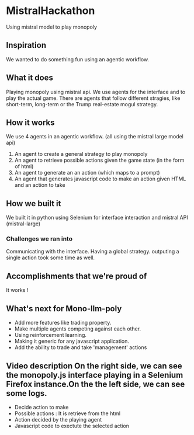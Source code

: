 # MistralHackathon
Using mistral model to play monopoly


## Inspiration
We wanted to do something fun using an agentic workflow.

## What it does
Playing monopoly using mistral api. We use agents for the interface and to play the actual game. There are agents that follow different stragies, like short-term, long-term or the Trump real-estate mogul strategy.

## How it works
We use 4 agents in an agentic workflow. (all using the mistral large model api)
1. An agent to create a general strategy to play monopoly
2. An agent to retrieve possible actions given the game state (in the form of html)
3. An agent to generate an an action (which maps to a prompt)
4. An agent that generates javascript code to make an action given HTML and an action to take

## How we built it
We built it in python using Selenium for interface interaction and mistral API (mistral-large)

### Challenges we ran into
Communicating with the interface. Having a global strategy. outputing a single action took some time as well.

## Accomplishments that we're proud of
It works !

## What's next for Mono-llm-poly
- Add more features like trading property.
- Make multiple agents competing against each other.
- Using reinforcement learning. 
- Making it generic for any javascript application.
- Add the ability to trade and take 'management' actions



## Video description On the right side, we can see the monopoly.js interface playing in a Selenium Firefox instance.On the the left side, we can see some logs.
- Decide action to make
- Possible actions : It is retrieve from the html
- Action decided by the playing agent
- Javascript code to exectute the selected action
